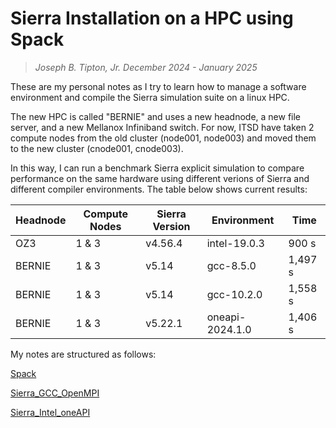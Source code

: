 # Sierra Installation on a HPC using Spack
>*Joseph B. Tipton, Jr.*
>*December 2024 - January 2025*

These are my personal notes as I try to learn how to manage a software environment and compile the Sierra simulation suite on a linux HPC.

The new HPC is called "BERNIE" and uses a new headnode, a new file server, and a new Mellanox Infiniband switch.  For now, ITSD have taken 2 compute nodes from the old cluster (node001, node003) and moved them to the new cluster (cnode001, cnode003).

In this way, I can run a benchmark Sierra explicit simulation to compare performance on the same hardware using different verions of Sierra and different compiler environments.  The table below shows current results:

Headnode | Compute Nodes | Sierra Version | Environment | Time
--- | --- | --- | --- | ---
OZ3 | 1 & 3 | v4.56.4 | intel-19.0.3 | 900 s
BERNIE | 1 & 3 | v5.14 | gcc-8.5.0 | 1,497 s
BERNIE | 1 & 3 | v5.14 | gcc-10.2.0 | 1,558 s
BERNIE | 1 & 3 | v5.22.1 | oneapi-2024.1.0 | 1,406 s

My notes are structured as follows:

[Spack](Spack.md)

[Sierra_GCC_OpenMPI](Sierra_GCC_OpenMPI.md)

[Sierra_Intel_oneAPI](Sierra_Intel_oneAPI.md)




















